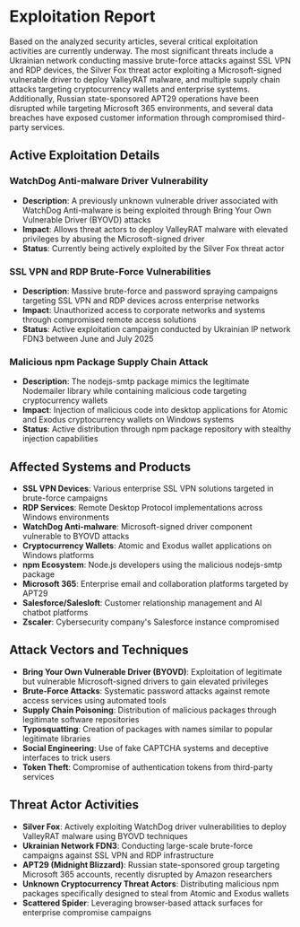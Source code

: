 # Exploitation Report

Based on the analyzed security articles, several critical exploitation activities are currently underway. The most significant threats include a Ukrainian network conducting massive brute-force attacks against SSL VPN and RDP devices, the Silver Fox threat actor exploiting a Microsoft-signed vulnerable driver to deploy ValleyRAT malware, and multiple supply chain attacks targeting cryptocurrency wallets and enterprise systems. Additionally, Russian state-sponsored APT29 operations have been disrupted while targeting Microsoft 365 environments, and several data breaches have exposed customer information through compromised third-party services.

## Active Exploitation Details

### WatchDog Anti-malware Driver Vulnerability
- **Description**: A previously unknown vulnerable driver associated with WatchDog Anti-malware is being exploited through Bring Your Own Vulnerable Driver (BYOVD) attacks
- **Impact**: Allows threat actors to deploy ValleyRAT malware with elevated privileges by abusing the Microsoft-signed driver
- **Status**: Currently being actively exploited by the Silver Fox threat actor

### SSL VPN and RDP Brute-Force Vulnerabilities
- **Description**: Massive brute-force and password spraying campaigns targeting SSL VPN and RDP devices across enterprise networks
- **Impact**: Unauthorized access to corporate networks and systems through compromised remote access solutions
- **Status**: Active exploitation campaign conducted by Ukrainian IP network FDN3 between June and July 2025

### Malicious npm Package Supply Chain Attack
- **Description**: The nodejs-smtp package mimics the legitimate Nodemailer library while containing malicious code targeting cryptocurrency wallets
- **Impact**: Injection of malicious code into desktop applications for Atomic and Exodus cryptocurrency wallets on Windows systems
- **Status**: Active distribution through npm package repository with stealthy injection capabilities

## Affected Systems and Products

- **SSL VPN Devices**: Various enterprise SSL VPN solutions targeted in brute-force campaigns
- **RDP Services**: Remote Desktop Protocol implementations across Windows environments
- **WatchDog Anti-malware**: Microsoft-signed driver component vulnerable to BYOVD attacks
- **Cryptocurrency Wallets**: Atomic and Exodus wallet applications on Windows platforms
- **npm Ecosystem**: Node.js developers using the malicious nodejs-smtp package
- **Microsoft 365**: Enterprise email and collaboration platforms targeted by APT29
- **Salesforce/Salesloft**: Customer relationship management and AI chatbot platforms
- **Zscaler**: Cybersecurity company's Salesforce instance compromised

## Attack Vectors and Techniques

- **Bring Your Own Vulnerable Driver (BYOVD)**: Exploitation of legitimate but vulnerable Microsoft-signed drivers to gain elevated privileges
- **Brute-Force Attacks**: Systematic password attacks against remote access services using automated tools
- **Supply Chain Poisoning**: Distribution of malicious packages through legitimate software repositories
- **Typosquatting**: Creation of packages with names similar to popular legitimate libraries
- **Social Engineering**: Use of fake CAPTCHA systems and deceptive interfaces to trick users
- **Token Theft**: Compromise of authentication tokens from third-party services

## Threat Actor Activities

- **Silver Fox**: Actively exploiting WatchDog driver vulnerabilities to deploy ValleyRAT malware using BYOVD techniques
- **Ukrainian Network FDN3**: Conducting large-scale brute-force campaigns against SSL VPN and RDP infrastructure
- **APT29 (Midnight Blizzard)**: Russian state-sponsored group targeting Microsoft 365 accounts, recently disrupted by Amazon researchers
- **Unknown Cryptocurrency Threat Actors**: Distributing malicious npm packages specifically designed to steal from Atomic and Exodus wallets
- **Scattered Spider**: Leveraging browser-based attack surfaces for enterprise compromise campaigns